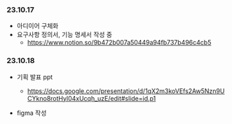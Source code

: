 ### 23.10.17

- 아디이어 구체화
- 요구사항 정의서, 기능 명세서 작성 중
  - https://www.notion.so/9b472b007a50449a94fb737b496c4cb5

### 23.10.18

- 기획 발표 ppt
  - https://docs.google.com/presentation/d/1qX2m3koVEfs2Aw5Nzn9UCYkno8rotHyl04xUcqh_uzE/edit#slide=id.p1

- figma 작성